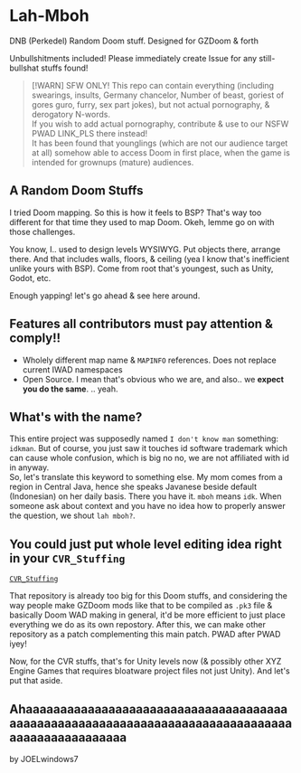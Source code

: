 # Lah-Mboh
 DNB (Perkedel) Random Doom stuff. Designed for GZDoom & forth

Unbullshitments included! Please immediately create Issue for any still-bullshat stuffs found!

> [!WARN] SFW ONLY! This repo can contain everything (including swearings, insults, Germany chancelor, Number of beast, goriest of gores guro, furry, sex part jokes), but not actual pornography, & derogatory N-words.  
> If you wish to add actual pornography, contribute & use to our NSFW PWAD LINK_PLS there instead!  
> It has been found that younglings (which are not our audience target at all) somehow able to access Doom in first place, when the game is intended for grownups (mature) audiences.

## A Random Doom Stuffs

I tried Doom mapping. So this is how it feels to BSP? That's way too different for that time they used to map Doom. Okeh, lemme go on with those challenges.

You know, I.. used to design levels WYSIWYG. Put objects there, arrange there. And that includes walls, floors, & ceiling (yea I know that's inefficient unlike yours with BSP). Come from root that's youngest, such as Unity, Godot, etc.

Enough yapping! let's go ahead & see here around.

## Features all contributors must pay attention & comply!!

- Wholely different map name & `MAPINFO` references. Does not replace current IWAD namespaces
- Open Source. I mean that's obvious who we are, and also.. we **expect you do the same**. .. yeah.

## What's with the name?

This entire project was supposedly named `I don't know man` something: `idkman`. But of course, you just saw it touches id software trademark which can cause whole confusion, which is big no no, we are not affiliated with id in anyway.  
So, let's translate this keyword to something else. My mom comes from a region in Central Java, hence she speaks Javanese beside default (Indonesian) on her daily basis. There you have it. `mboh` means `idk`. When someone ask about context and you have no idea how to properly answer the question, we shout `lah mboh?`.

## You could just put whole level editing idea right in your `CVR_Stuffing`
[`CVR_Stuffing`](https://github.com/Perkedel/CVR_Stuffing)

That repository is already too big for this Doom stuffs, and considering the way people make GZDoom mods like that to be compiled as `.pk3` file & basically Doom WAD making in general, it'd be more efficient to just place everything we do as its own repostory. After this, we can make other repository as a patch complementing this main patch. PWAD after PWAD iyey!

Now, for the CVR stuffs, that's for Unity levels now (& possibly other XYZ Engine Games that requires bloatware project files not just Unity). And let's put that aside.

## Ahaaaaaaaaaaaaaaaaaaaaaaaaaaaaaaaaaaaaaaaaaaaaaaaaaaaaaaaaaaaaaaaaaaaaaaaaaaaaaaaaaaaaaaaaaaaaaaaa

by JOELwindows7